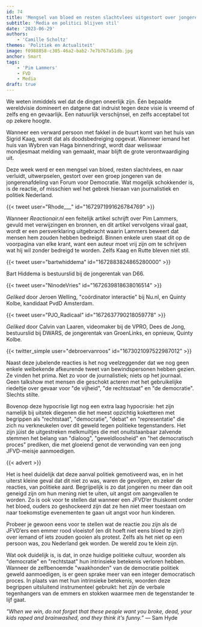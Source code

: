 ```yaml
---
id: 74
title: 'Mengsel van bloed en resten slachtvlees uitgestort over jongeren FVD'
subtitle: 'Media en politici blijven stil'
date: '2023-06-29'
authors:
    - 'Camille Scholtz'
themes: 'Politiek en Actualiteit'
image: f0988858-c305-46a2-bab2-7e7b767a51db.jpg
anchor: Smart
tags:
    - 'Pim Lammers'
    - FVD
    - Media
draft: true
---
```


We weten inmiddels wel dat de dingen oneerlijk zijn. Één bepaalde wereldvisie domineert en datgene dat indruist tegen deze visie is vreemd of zelfs eng en gevaarlijk. Een natuurlijk verschijnsel, en zelfs acceptabel tot op zekere hoogte. 

Wanneer een verward persoon met fakkel in de buurt komt van het huis van Sigrid Kaag, wordt dat als doodsbedreiging opgevat. Wanneer iemand het huis van Wybren van Haga binnendringt, wordt daar weliswaar mondjesmaat melding van gemaakt, maar blijft de grote verontwaardiging uit.

Deze week werd er een mengsel van bloed, resten slachtvlees, en naar verluidt, uitwerpselen, gestort over een groep jongeren van de jongerenafdeling van Forum voor Democratie. Wat mogelijk schokkender is, is de reactie, of misschien wel het gebrek hieraan van journalistiek en politiek Nederland. 

{{< tweet user="Rhode___" id="1672971991626784769" >}}

Wanneer *Reactionair.nl* een feitelijk artikel schrijft over Pim Lammers, gevuld met verwijzingen en bronnen, en dit artikel vervolgens viraal gaat, wordt er een persverklaring uitgebracht waarin Lammers beweert dat mensen hem zouden hebben bedreigd. Binnen enkele uren staat dit op de voorpagina van elke krant, want een auteur moet vrij zijn om te schrijven wat hij wil zonder bedreigd te worden. Zelfs Kaag en Rutte bleven niet stil.

{{< tweet user="bartwhiddema" id="1672883824865280000" >}}

Bart Hiddema is bestuurslid bij de jongerentak van D66.

{{< tweet user="NinodeVries" id="1672639818638016514" >}}

*Geliked* door Jeroen Welling, "coördinator interactie" bij Nu.nl, en Quinty Kolbe, kandidaat PvdD Amsterdam.

{{< tweet user="PJO_Radicaal" id="1672637790218059778" >}}

*Geliked* door Calvin van Laaren, videomaker bij de VPRO, Dees de Jong, bestuurslid bij DWARS, de jongerentak van GroenLinks, en opnieuw, Quinty Kolbe.

{{< twitter_simple user="debroervanroos" id="1673021097522987012" >}} 


Naast deze jubelende reacties is het nog veelzeggender dat we nog geen enkele welbekende afkeurende tweet van bewindspersonen hebben gezien. Ze vinden het prima. Net zo voor de journalistiek; niets op het journaal. Geen talkshow met mensen die geschokt acteren met het gebruikelijke riedeltje over gevaar voor "de vijheid", "de rechtsstaat" en "de democratie". Slechts stilte.

Bovenop deze hypocrisie ligt nog een extra laag hypocrisie: het zijn namelijk bij uitstek díegenen die het meest opzichtig koketteren met begrippen als "rechtstaat", "democratie", "debat" en "representatie" die zich nu verkneukelen over dit geweld tegen politieke tegenstanders. Het zijn júist de uitgestreken melkmuiltjes die met onuitstaanbaar zalvende stemmen het belang van "dialoog", "geweldloosheid" en "het democratisch proces" prediken, die met gloeiend genot de verwonding van een jong JFVD-meisje aanmoedigen.

{{< advert >}}

Het is heel duidelijk dat deze aanval politiek gemotiveerd was, en in het uiterst kleine geval dat dit niet zo was, waren de gevolgen, en zeker de reacties, van politieke aard. Begrijpelijk is zo dat jongeren nu meer dan ooit geneigd zijn om hun mening niet te uiten, uit angst om aangevallen te worden. Zo is ook voor te stellen dat wanneer een JFVD’er thuiskomt onder het bloed, ouders zo geshockeerd zijn dat ze hen niet meer toestaan om naar toekomstige evenementen te gaan uit angst voor hun kinderen.

Probeer je gewoon eens voor te stellen wat de reactie zou zijn als de JFVD’ers een emmer rood vloeistof (en dit hoeft niet eens bloed te zijn!) over iemand of iets zouden gooien als protest. Zelfs als het niet op een persoon was, zou Nederland gek worden. De wereld zou te klein zijn.

Wat ook duidelijk is, is dat, in onze huidige politieke cultuur, woorden als "democratie" en "rechtstaat" hun intrinsieke betekenis verloren hebben. Wanneer de zelfbenoemde "waakhonden" van de democratie politiek geweld aanmoedigen, is er geen sprake meer van een integer democratisch proces. In plaats van met hun intrinsieke betekenis, woorden deze begrippen uitsluitend instrumenteel gebruikt: het zijn de verbale tegenhangers van de emmers en stokken waarmee men de tegenstander te lijf gaat.

*”When we win, do not forget that these people want you broke, dead, your kids raped and brainwashed, and they think it's funny.”* — Sam Hyde
